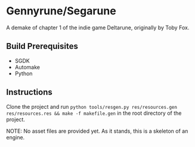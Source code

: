 # Gennyrune/Segarune
A demake of chapter 1 of the indie game Deltarune, originally by Toby Fox.

## Build Prerequisites
- SGDK
- Automake
- Python

## Instructions
Clone the project and run `python tools/resgen.py res/resources.gen res/resources.res && make -f makefile.gen` in the root directory of the project. 

NOTE: No asset files are provided yet. As it stands, this is a skeleton of an engine.